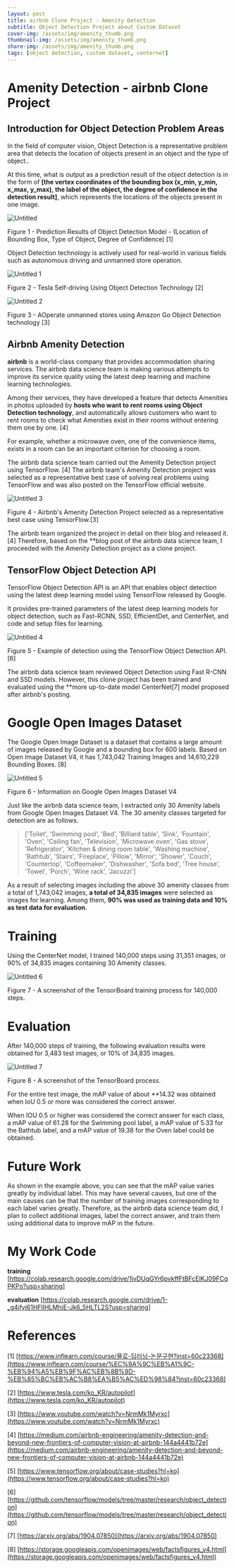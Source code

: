 ```yaml
---
layout: post
title: airbnb Clone Project - Amenity Detection
subtitle: Object Detection Project about Custom Dataset
cover-img: /assets/img/amenity_thumb.png
thumbnail-img: /assets/img/amenity_thumb.png
share-img: /assets/img/amenity_thumb.png
tags: [object detection, custom dataset, centernet]
---
```


# Amenity Detection - airbnb Clone Project

## Introduction for Object Detection Problem Areas

In the field of computer vision, Object Detection is a representative problem area that detects the location of objects present in an object and the type of object.. 

At this time, what is output as a prediction result of the object detection is in the form of **[the vertex coordinates of the bounding box (x_min, y_min, x_max, y_max), the label of the object, the degree of confidence in the detection result]**, which represents the locations of the objects present in one image.

![Untitled](../assets/img/Untitled.png)

Figure 1 - Prediction Results of Object Detection Model - (Location of Bounding Box, Type of Object, Degree of Confidence) [1]

Object Detection technology is actively used for real-world in various fields such as autonomous driving and unmanned store operation.

![Untitled 1](../assets/img/Untitled%201.png)

Figure 2 - Tesla Self-driving Using Object Detection Technology [2]

![Untitled 2](../assets/img/Untitled%202.png)

Figure 3 - AOperate unmanned stores using Amazon Go Object Detection technology [3]

## Airbnb Amenity Detection

**airbnb** is a world-class company that provides accommodation sharing services. The airbnb data science team is making various attempts to improve its service quality using the latest deep learning and machine learning technologies. 

Among their services, they have developed a feature that detects Amenities in photos uploaded by **hosts who want to rent rooms using Object Detection technology**, and automatically allows customers who want to rent rooms to check what Amenities exist in their rooms without entering them one by one. [4]

For example, whether a microwave oven, one of the convenience items, exists in a room can be an important criterion for choosing a room.

The airbnb data science team carried out the Amenity Detection project using TensorFlow. [4] The airbnb team's Amenity Detection project was selected as a representative best case of solving real problems using TensorFlow and was also posted on the TensorFlow official website.

![Untitled 3](../assets/img/Untitled%203.png)

Figure 4 - Airbnb's Amenity Detection Project selected as a representative best case using TensorFlow.[3]

The airbnb team organized the project in detail on their blog and released it.[4] Therefore, based on the **blog post of the airbnb data science team, I proceeded with the Amenity Detection project as a clone project.

## TensorFlow Object Detection API

TensorFlow Object Detection API is an API that enables object detection using the latest deep learning model using TensorFlow released by Google.

It provides pre-trained parameters of the latest deep learning models for object detection, such as Fast-RCNN, SSD, EfficientDet, and CenterNet, and code and setup files for learning.

![Untitled 4](../assets/img/Untitled%204.png)

Figure 5 - Example of detection using the TensorFlow Object Detection API. [6]

The airbnb data science team reviewed Object Detection using Fast R-CNN and SSD models. However, this clone project has been trained and evaluated using the **more up-to-date model CenterNet[7] model proposed after airbnb's posting.

# Google Open Images Dataset

The Google Open Image Dataset is a dataset that contains a large amount of images released by Google and a bounding box for 600 labels. Based on Open Image Dataset V4, it has 1,743,042 Training Images and 14,610,229 Bounding Boxes. [8]

![Untitled 5](../assets/img/Untitled%205.png)

Figure 6 - Information on Google Open Images Dataset V4

Just like the airbnb data science team, I extracted only 30 Amenity labels from Google Open Images Dataset V4. The 30 amenity classes targeted for detection are as follows.

> ['Toilet', 'Swimming pool', 'Bed', 'Billiard table', 'Sink',
'Fountain', 'Oven', 'Ceiling fan', 'Television', 'Microwave oven',
'Gas stove', 'Refrigerator', 'Kitchen & dining room table', 'Washing machine', 'Bathtub',
'Stairs', 'Fireplace', 'Pillow', 'Mirror', 'Shower',
'Couch', 'Countertop', 'Coffeemaker', 'Dishwasher', 'Sofa bed',
'Tree house', 'Towel', 'Porch', 'Wine rack', 'Jacuzzi']

As a result of selecting images including the above 30 amenity classes from a total of 1,743,042 images, **a total of 34,835 images** were selected as images for learning. Among them, **90% was used as training data and 10% as test data for evaluation**.

# Training

Using the CenterNet model, I trained 140,000 steps using 31,351 images, or 90% of 34,835 images containing 30 Amenity classes.

![Untitled 6](../assets/img/Untitled%206.png)

Figure 7 - A screenshot of the TensorBoard training process for 140,000 steps.

# Evaluation

After 140,000 steps of training, the following evaluation results were obtained for 3,483 test images, or 10% of 34,835 images.

![Untitled 7](../assets/img/Untitled%207.png)

Figure 8 - A screenshot of the TensorBoard process.

For the entire test image, the mAP value of about **14.32 was obtained when IoU 0.5 or more was considered the correct answer.

When IOU 0.5 or higher was considered the correct answer for each class, a mAP value of 61.28 for the Swimming pool label, a mAP value of 5.33 for the Bathtub label, and a mAP value of 19.38 for the Oven label could be obtained.

# Future Work

As shown in the example above, you can see that the mAP value varies greatly by individual label. This may have several causes, but one of the main causes can be that the number of training images corresponding to each label varies greatly. Therefore, as the airbnb data science team did, I plan to collect additional images, label the correct answer, and train them using additional data to improve mAP in the future.

# My Work Code 

**training** 
[https://colab.research.google.com/drive/1jvDUqGYr6pvkffFtBFcElKJ09FCqPKPo?usp=sharing]

**evaluation**
[https://colab.research.google.com/drive/1-_g4ifyi61HFlIHLMhiE-Jk6_5HLTL2S?usp=sharing]

# References

[1] [https://www.inflearn.com/course/욜로-딥러닝-논문구현?inst=60c23368](https://www.inflearn.com/course/%EC%9A%9C%EB%A1%9C-%EB%94%A5%EB%9F%AC%EB%8B%9D-%EB%85%BC%EB%AC%B8%EA%B5%AC%ED%98%84?inst=60c23368)

[2] [https://www.tesla.com/ko_KR/autopilot](https://www.tesla.com/ko_KR/autopilot)

[3] [https://www.youtube.com/watch?v=NrmMk1Myrxc](https://www.youtube.com/watch?v=NrmMk1Myrxc)

[4] [https://medium.com/airbnb-engineering/amenity-detection-and-beyond-new-frontiers-of-computer-vision-at-airbnb-144a4441b72e](https://medium.com/airbnb-engineering/amenity-detection-and-beyond-new-frontiers-of-computer-vision-at-airbnb-144a4441b72e)

[5] [https://www.tensorflow.org/about/case-studies?hl=ko](https://www.tensorflow.org/about/case-studies?hl=ko)

[6] [https://github.com/tensorflow/models/tree/master/research/object_detection](https://github.com/tensorflow/models/tree/master/research/object_detection)

[7] [https://arxiv.org/abs/1904.07850](https://arxiv.org/abs/1904.07850)

[8] [https://storage.googleapis.com/openimages/web/factsfigures_v4.html](https://storage.googleapis.com/openimages/web/factsfigures_v4.html)
